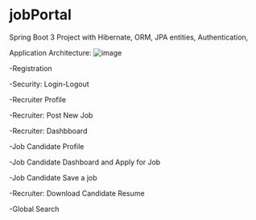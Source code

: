 # jobPortal
Spring Boot 3 Project with Hibernate, ORM, JPA entities, Authentication, 

Application Architecture:
![image](https://github.com/user-attachments/assets/ee85564d-646d-44fa-848d-268fd06f57b7)

-Registration

-Security: Login-Logout 

-Recruiter Profile

-Recruiter: Post New Job

-Recruiter: Dashbboard

-Job Candidate Profile

-Job Candidate Dashboard and Apply for Job

-Job Candidate Save a job

-Recruiter: Download Candidate Resume

-Global Search
